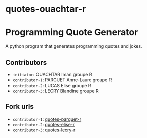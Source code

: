 # quotes-ouachtar-r

# Programming Quote Generator

A python program that generates programming quotes and jokes.

## Contributors
- `initiator`: OUACHTAR Iman groupe R
- `contributor-1`: PARGUET Anne-Laure groupe R
- `contributor-2`: LUCAS Elise groupe R
- `contributor-3`: LECRY Blandine groupe R

## Fork urls
- `contributor-1`: [quotes-parguet-r](https://github.com/annelaureprgt/quotes-parguet-r.git)
- `contributor-2`: [quotes-elise-r](https://github.com/eliseluc/quotes-lucas-r.git)
- `contributor-3`: [quotes-lecry-r](https://github.com/BlandineLecry/quotes-lecry-r.git)
